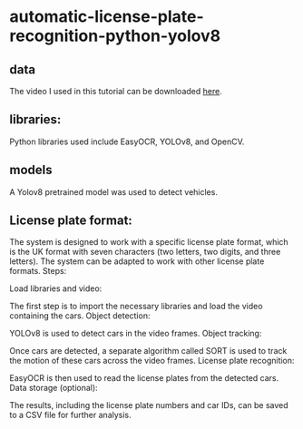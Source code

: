 # automatic-license-plate-recognition-python-yolov8
## data
The video I used in this tutorial can be downloaded [here](https://www.pexels.com/video/traffic-flow-in-the-highway-2103099/).
## libraries:
Python libraries used include EasyOCR, YOLOv8, and OpenCV.
## models

A Yolov8 pretrained model was used to detect vehicles.

## License plate format:

The system is designed to work with a specific license plate format, which is the UK format with seven characters (two letters, two digits, and three letters).
The system can be adapted to work with other license plate formats.
Steps:

Load libraries and video:

The first step is to import the necessary libraries and load the video containing the cars.
Object detection:

YOLOv8 is used to detect cars in the video frames.
Object tracking:

Once cars are detected, a separate algorithm called SORT is used to track the motion of these cars across the video frames.
License plate recognition:

EasyOCR is then used to read the license plates from the detected cars.
Data storage (optional):

The results, including the license plate numbers and car IDs, can be saved to a CSV file for further analysis.

